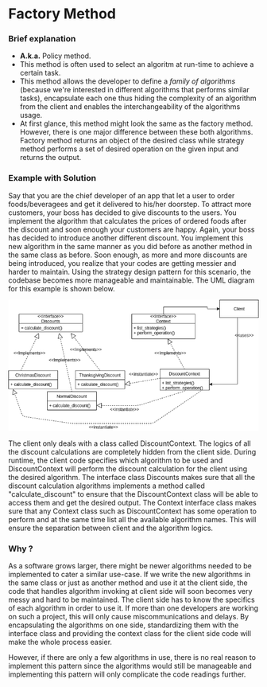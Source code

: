 # Factory Method

### Brief explanation
- **A.k.a.** Policy method.
- This method is often used to select an algoritm at run-time to achieve a certain task.
- This method allows the developer to define a _family of algorithms_ (because we're interested in different algorithms that performs similar tasks), encapsulate each one thus hiding the complexity of an algorithm from the client and enables the interchangeability of the algorithms usage.
- At first glance, this method might look the same as the factory method. However, there is one major difference between these both algorithms. Factory method returns an object of the desired class while strategy method performs a set of desired operation on the given input and returns the output.

### Example with Solution
Say that you are the chief developer of an app that let a user to order foods/beveragees and get it delivered to his/her doorstep. To attract more customers, your boss has decided to give discounts to the users. You implement the algorithm that calculates the prices of ordered foods after the discount and soon enough your customers are happy. Again, your boss has decided to introduce another different discount. You implement this new algorithm in the same manner as you did before as another method in the same class as before. Soon enough, as more and more discounts are being introduced, you realize that your codes are getting messier and harder to maintain. Using the strategy design pattern for this scenario, the codebase becomes more manageable and maintainable. The UML diagram for this example is shown below.

![UML Class Diagram](Strategy_UML.png)

The client only deals with a class called DiscountContext. The logics of all the discount calculations are completely hidden from the client side. During runtime, the client code specifies which algorithm to be used and DiscountContext will perform the discount calculation for the client using the desired algorithm. The interface class Discounts makes sure that all the discount calculation algorithms implements a method called "calculate_discount" to ensure that the DiscountContext class will be able to access them and get the desired output. The Context interface class makes sure that any Context class such as DiscountContext has some operation to perform and at the same time list all the available algorithm names. This will ensure the separation between client and the algorithm logics.

### Why ?

As a software grows larger, there might be newer algorithms needed to be implemented to cater a similar use-case. If we write the new algorithms in the same class or just as another method and use it at the client side, the code that handles algorithm invoking at client side will soon becomes very messy and hard to be maintained. The client side has to know the specifics of each algorithm in order to use it. If more than one developers are working on such a project, this will only cause miscommunications and delays. By encapsulating the algorithms on one side, standardizing them with the interface class and providing the context class for the client side code will make the whole process easier.

However, if there are only a few algorithms in use, there is no real reason to implement this pattern since the algorithms would still be manageable and implementing this pattern will only complicate the code readings further.
